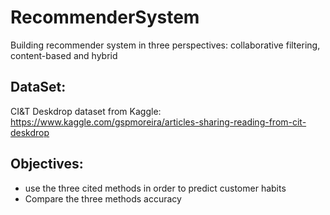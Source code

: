 # RecommenderSystem
Building recommender system in three perspectives: collaborative filtering, content-based and hybrid

## DataSet:

CI&T Deskdrop dataset from Kaggle: https://www.kaggle.com/gspmoreira/articles-sharing-reading-from-cit-deskdrop 

## Objectives:

- use the three cited methods in order to predict customer habits
- Compare the three methods accuracy
